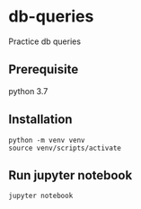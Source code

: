 # db-queries
Practice db queries
## Prerequisite
python 3.7

## Installation
```
python -m venv venv
source venv/scripts/activate
```
## Run jupyter notebook

```
jupyter notebook
```
